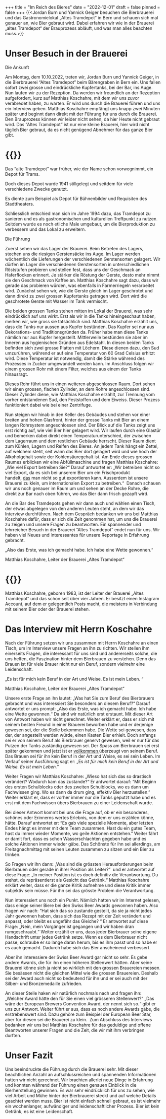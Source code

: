 +++
title = "Im Reich des Bieres"
date = "2022-12-01"
draft = false
pinned = false
+++
{{<Jordan Burn und Yannick Geiger besuchen die Bierbrauerei und das Gastronomielokal „Altes Tramdepot“ in Bern und schauen sich mal genauer an, wie Bier gebraut [](<>)wird. Dabei erfahren wir wie in der Brauerei „altes Tramdepot“ der Brauprozess abläuft, und was man alles beachten muss.>}}

# Unser Besuch in der Brauerei

Die Ankunft

Am Montag, dem 10.10.2022, treten wir, Jordan Burn und Yannick Geiger, in die Bierbrauerei “Altes Tramdepot” beim Bärengraben in Bern ein. Uns fallen sofort zwei grosse und eindrückliche Kupfertanks, bei der Bar, ins Auge. Nun laufen wir zu der Rezeption. Da werden wir freundlich an der Rezeption aufgefordert, kurz auf Matthias Koschahre, mit dem wir uns zuvor verabredet haben, zu warten. Er wird uns durch die Brauerei führen und uns ein Interview geben. Matthias Koschahre empfängt uns knapp zwei Minuten später und beginnt dann direkt mit der Führung für uns durch die Brauerei. Den Brauprozess können wir leider nicht sehen, da hier Heute nicht gebraut wird. Das “Altes Tramdepot” ist nur eine kleine Brauerei, hier wird nicht täglich Bier gebraut, da es nicht genügend Abnehmer für das ganze Bier gibt. 

# {{<box title="Über das “Alte Tramdepot”">}}

Das “alte Tramdepot” war früher, wie der Name schon vorwegnimmt, ein Depot für Trams. 

Doch dieses Depot wurde 1941 stillgelegt und seitdem für viele verschiedene Zwecke genutzt. 

Es diente zum Beispiel als Depot für Bühnenbilder und Requisiten des Stadttheaters. 

Schliesslich entschied man sich im Jahre 1994 dazu, das Tramdepot zu sanieren und es als gastronomischen und kulturellen Treffpunkt zu nutzen. Seitdem wurde es noch etliche Male umgebaut, um die Bierproduktion zu verbessern und das Lokal zu erweitern.

Die Führung

Zuerst sehen wir das Lager der Brauerei. Beim Betreten des Lagers, stechen uns die riesigen Gerstensäcke ins Auge. Im Lager werden wöchentlich die Lieferungen der verschiedenen Gerstensorten gelagert. Wir dürfen im Lager die verschiedenen Gerstensorten in unterschiedlichen Röststufen probieren und stellen fest, dass uns der Geschmack an Haferflocken erinnert. Je stärker die Röstung der Gerste, desto mehr nimmt sie den Geschmack von Kaffee an. Matthias Koschahre sagt dazu, dass wir gerade das probieren würden, was ebenfalls in Farmerriegeln verarbeitet wird. Zunächst sehen wir, wie die Gerste gleich im Lager geschrotet und dann direkt zu zwei grossen Kupfertanks getragen wird. Dort wird die geschrotete Gerste mit Wasser im Tank vermischt. 

Die beiden grossen Tanks stehen mitten im Lokal der Brauerei, was sehr eindrücklich auf uns wirkt. Erst als wir in die Tanks hineingeschaut haben, merken wir, wie gross sie tatsächlich sind. Matthias Koschahre erzählt uns, dass die Tanks nur aussen aus Kupfer bestünden. Das Kupfer sei nur aus Dekorations- und Traditionsgründen da. Früher habe man diese Tanks nämlich nur aus Kupfer hergestellt. Mittlerweile bestünden sie aber im Inneren aus hygienischen Gründen aus Edelstahl. In diesen beiden Tanks befinden sich zwei grosse Platten mit Löchern. Diese dienen dazu, den Sud umzurühren, während er auf eine Temperatur von 60 Grad Celsius erhitzt wird. Diese Temperatur ist notwendig, damit die Stärke während des Prozesses in Zucker umgewandelt werden kann. Im Anschluss folgen wir einem grossen Rohr mit einem Filter, welches aus einem der Tanks hinausragt. 

Dieses Rohr führt uns in einen weiteren abgeschlossen Raum. Dort sehen wir einen grossen, flachen Zylinder, an dem Rohre angeschlossen sind. Dieser Zylinder diene, wie Matthias Koschahre erzählt, zur Trennung vom vorher entstandenen Sud, den Feststoffen und dem Eiweiss. Dieser Prozess funktioniert dabei wie bei einer Zentrifuge. 

Nun steigen wir hinab in den Keller des Gebäudes und stehen vor einer breiten und hohen Glasfront, hinter der grosse Tanks mit Bier an einem langen Rohrsystem angeschlossen sind. Der Blick auf die Tanks zeigt uns erst richtig auf, wie viel Bier hier gelagert wird. Wir laufen durch eine Glastür und bemerken dabei direkt einen Temperaturunterschied, der zwischen dem Lagerraum und dem restlichen Gebäude herrscht. Dieser Raum dient zum Kühlen, Lagern und Reifen des Bieres. An jedem Tank hängt ein Zettel, auf welchem steht, seit wann das Bier dort gelagert wird und wie hoch der Alkoholgehalt sowie der Kohlensäuregehalt ist. Am Ende dieses grossen Raumes erblicken wir eine Abfüllmaschine und fragen Matthias Koschahre: „Wie viel Export betreiben Sie?“ Darauf antwortet er: „Wir betreiben nicht so viel Export, da es sich bei unserem Bier um ein Frischprodukt handelt, [das](<>) man nicht so gut exportieren kann. Ausserdem ist unsere Brauerei zu klein, um internationalen Export zu betreiben.“  Danach schauen wir uns noch genauer im Raum um und sehen an der Decke Rohre, die direkt zur Bar nach oben führen, wo das Bier dann frisch gezapft wird. 

An die Bar des Tramdepots gehen wir dann auch und wählen einen Tisch, der etwas abgelegen von den anderen Leuten steht, an dem wir das Interview durchführen. Nach dem Gespräch bedanken wir uns bei Matthias Koschahre dafür, dass er sich die Zeit genommen hat, um uns die Brauerei zu zeigen und unsere Fragen zu beantworten. Ein spannender und lehrreicher Besuch in der Brauerei “Altes Tramdepot” endet nun für uns. Wir haben viel Neues und Interessantes für unsere Reportage in Erfahrung gebracht.

„Also das Erste, was ich gemacht habe. Ich habe eine Wette gewonnen.“ 

Matthias Koschahre, Leiter der Brauerei „Altes Tramdepot“

# {{<box title="Über Matthias Koschahre">}}

Matthias Koschahre, geboren 1983, ist der Leiter der Brauerei „Altes Tramdepot“ und das schon seit über vier Jahren. Er besitzt einen Instagram Account, auf dem er gelegentlich Posts macht, die meistens in Verbindung mit seinem Bier oder der Brauerei stehen.

# Das Interview mit Herrn Koschahre

Nach der Führung setzen wir uns zusammen mit Herrn Koschahre an einen Tisch, um im Interview unsere Fragen an ihn zu richten. Wir stellen ihm einerseits Fragen, die interessant für uns sind und andererseits solche, die uns helfen, die Faszination hinter dem Bierbrauen zu verstehen. Denn das Brauen ist für viele Brauer nicht nur ein Beruf, sondern vielmehr eine Leidenschaft. 

„Es ist für mich kein Beruf in der Art und Weise. Es ist mein Leben. “  

Matthias Koschahre, Leiter der Brauerei „Altes Tramdepot“

Unsere erste Frage an ihn lautet: „Was hat Sie zum Beruf des Bierbrauers gebracht und was interessiert Sie besonders an diesem Beruf?“ Darauf antwortet er uns prompt: „Also das Erste, was ich gemacht habe. Ich habe eine Wette gewonnen.“ Da sind wir natürlich erst erstaunt. Mit dieser Art von Antwort haben wir nicht gerechnet. Weiter erklärt er, dass er sich mit seinem besten Freund in einer Brauerei beworben habe und er derjenige gewesen sei, der die Stelle bekommen habe. Die Wette sei gewesen, dass der, der angestellt werden würde, einen Kasten Bier erhielt. Doch anfangs sei er von seinem Beruf als Bierbrauer genervt gewesen, weil er nur für das Putzen der Tanks zuständig gewesen sei. Der Spass am Bierbrauen sei erst später gekommen und jetzt ist er [vollkommen ](<>)überzeugt von seinem Beruf. Das Brauen sei für ihn kein Beruf in der Art und Weise, es sei sein Leben. Im Verlauf seiner Ausführung sagt er: „Es *ist für mich kein Beruf in der Art und Weise. Es ist mein Leben.”*

Weiter Fragen wir Matthias Koschahre: „Wieso hat sich das so drastisch verändert? Wodurch kam das zustande?“ Er antwortet darauf: “Mit Beginn des ersten Schulblocks oder des zweiten Schulblocks, wo es dann um Fachwissen ging. Wo es dann da drum ging, effektiv Bier herzustellen.” Weiter erklärt er, dass er vorher immer nur die Tanks geputzt habe und es erst mit dem Fachwissen übers Bierbrauen zu einer Leidenschaft wurde. 

Bei dieser Antwort kommt bei uns die Frage auf, ob er ein besonderes, schönes oder Erinnerns wertes Erlebnis, von dem er uns erzählen könne, hätte. Darauf antwortet er: “Es gab viele spezielle Momente, aber letzten Endes hängt es immer mit dem Team zusammen. Hast du ein gutes Team, hast du immer wieder Momente, wo geile Aktionen entstehen.” Weiter fährt er damit fort, dass es schon Wasserschlachten gegeben habe und es solche Aktionen immer wieder gäbe. Das Schönste für ihn sei allerdings, am Freitagnachmittag mit seinen Leuten zusammen zu sitzen und ein Bier zu trinken. 

So Fragen wir ihn dann: „Was sind die grössten Herausforderungen beim Bierbrauen oder gerade in ihrer Position als Leiter?“  und er antwortet auf diese Frage: „In meiner Position ist es doch definitiv die Verantwortung. Du stehst, du repräsentierst als Gesicht das Getränk.“ Matthias Koschahre erklärt weiter, dass er die ganze Kritik aufnehme und diese Kritik immer subjektiv sein müsse. Für ihn sei das grösste Problem die Verantwortung. 

Nun interessiert uns noch ein Punkt. Nämlich hatten wir im Internet gelesen, dass einige seiner Biere bei den Swiss Beer Awards gewonnen haben. Also fragen wir nach: “Hat sich das so zustande gestellt, da sie ja nicht jedes Jahr gewonnen haben, dass sich das Rezept mit der Zeit verändert und anpasst, oder bleibt es ungefähr das Gleiche? “ Er antwortet auf diese Frage: „Nein, mein Vorgänger ist gegangen und wir haben dran rumgeschraubt.“ Weiter erzählt er uns, dass jeder Bierbrauer seine eigene Handschrift unter jedes Getränk setze. Wenn es dem Bierbrauer nicht passe, schraube er so lange daran herum, bis es ihm passt und so habe er es auch gemacht. Dadurch habe sich das Bier anscheinend verbessert.

Aber ihn interessiere der Swiss Beer Award gar nicht so sehr. Es gebe andere Awards, die für ihn einen höheren Stellenwert hätten. Aber seine Brauerei könne sich ja nicht so wirklich mit den grossen Brauereien messen. Sie besässen nicht die gleichen Mittel wie die grossen Brauereien. Deshalb sei der Award auch nicht so bedeutend für ihn und er sei auch mit der Silber- und Bronzemedaille zufrieden. 

An dieser Stelle haken wir natürlich nochmals nach und fragen ihn: „Welcher Award hätte den für Sie einen viel grösseren Stellenwert?“ „Das wäre der European Brewers Convention Award, der nennt sich so.“ gibt er uns zur Antwort. Weiter führt er aus, dass es noch andere Awards gäbe, die erstrebenswert sind. Dazu gehöre zum Beispiel der European Beer Star, aber für diesen sei die Brauerei zu klein.  Zum Abschluss des Interviews bedanken wir uns bei Matthias Koschahre für das geduldige und offene Beantworten unserer Fragen und die Zeit, die wir mit ihm verbringen durften. 

# Unser Fazit

Uns beeindruckte die Führung durch die Brauerei sehr. Mit dieser beachtlichen Anzahl an aufschlussreichen und spannenden Informationen hatten wir nicht gerechnet. Wir brachten allerlei neue Dinge in Erfahrung und konnten während der Führung einen genauen Einblick in die Bierherstellung gewinnen. Es war sehr eindrücklich für uns zu sehen, wie viel Arbeit und Mühe hinter der Bierbrauerei steckt und auf welche Details geachtet werden muss. Bier ist nicht einfach schnell gebraut, es ist vielmehr ein wochenlanger, aufwändiger und leidenschaftlicher Prozess. Bier ist kein Getränk, es ist eine Leidenschaft.